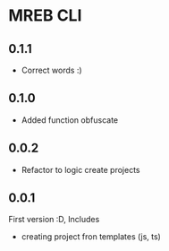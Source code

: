 # MREB CLI

## 0.1.1

- Correct words :)

## 0.1.0

- Added function obfuscate

## 0.0.2

- Refactor to logic create projects

## 0.0.1

First version :D, Includes

- creating project fron templates (js, ts)
